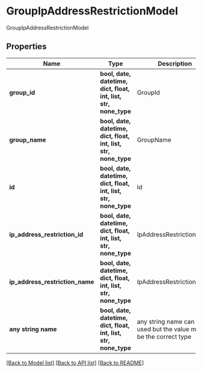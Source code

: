 # GroupIpAddressRestrictionModel

GroupIpAddressRestrictionModel

## Properties
Name | Type | Description | Notes
------------ | ------------- | ------------- | -------------
**group_id** | **bool, date, datetime, dict, float, int, list, str, none_type** | GroupId | [optional] 
**group_name** | **bool, date, datetime, dict, float, int, list, str, none_type** | GroupName | [optional] 
**id** | **bool, date, datetime, dict, float, int, list, str, none_type** | Id | [optional] 
**ip_address_restriction_id** | **bool, date, datetime, dict, float, int, list, str, none_type** | IpAddressRestrictionId | [optional] 
**ip_address_restriction_name** | **bool, date, datetime, dict, float, int, list, str, none_type** | IpAddressRestrictionName | [optional] 
**any string name** | **bool, date, datetime, dict, float, int, list, str, none_type** | any string name can be used but the value must be the correct type | [optional]

[[Back to Model list]](../README.md#documentation-for-models) [[Back to API list]](../README.md#documentation-for-api-endpoints) [[Back to README]](../README.md)


